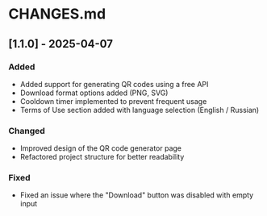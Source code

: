 # CHANGES.md

## [1.1.0] - 2025-04-07
### Added
- Added support for generating QR codes using a free API
- Download format options added (PNG, SVG)
- Cooldown timer implemented to prevent frequent usage
- Terms of Use section added with language selection (English / Russian)

### Changed
- Improved design of the QR code generator page
- Refactored project structure for better readability

### Fixed
- Fixed an issue where the "Download" button was disabled with empty input
